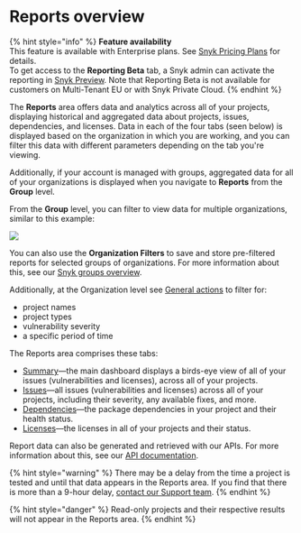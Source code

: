 # Reports overview

{% hint style="info" %}
**Feature availability**\
This feature is available with Enterprise plans. See [Snyk Pricing Plans](../../snyk-processes/plans.md) for details.\
To get access to the **Reporting Beta** tab, a Snyk admin can activate the reporting in [Snyk Preview](https://docs.snyk.io/features/user-and-group-management/managing-settings/snyk-preview). Note that Reporting Beta is not available for customers on Multi-Tenant EU or with Snyk Private Cloud.
{% endhint %}

The **Reports** area offers data and analytics across all of your projects, displaying historical and aggregated data about projects, issues, dependencies, and licenses. Data in each of the four tabs (seen below) is displayed based on the organization in which you are working, and you can filter this data with different parameters depending on the tab you're viewing.

Additionally, if your account is managed with groups, aggregated data for all of your organizations is displayed when you navigate to **Reports** from the **Group** level.

From the **Group** level, you can filter to view data for multiple organizations, similar to this example:

![](../../.gitbook/assets/mceclip0-28-.png)

You can also use the **Organization Filters** to save and store pre-filtered reports for selected groups of organizations. For more information about this, see our [Snyk groups overview](../../snyk-admin/managing-groups-and-organizations/snyk-groups-overview.md).

Additionally, at the Organization level see [General actions](../../manage-issues/snyk-reports/general-actions.md) to filter for:

* project names
* project types
* vulnerability severity
* a specific period of time

The Reports area comprises these tabs:

* [Summary](../../manage-issues/snyk-reports/summary-tab.md)—the main dashboard displays a birds-eye view of all of your issues (vulnerabilities and licenses), across all of your projects.
* [Issues](../../manage-issues/snyk-reports/issues-tab.md)—all issues (vulnerabilities and licenses) across all of your projects, including their severity, any available fixes, and more.
* [Dependencies](../../manage-issues/snyk-reports/dependencies-tab.md)—the package dependencies in your project and their health status.
* [Licenses](../../manage-issues/snyk-reports/licenses-tab.md)—the licenses in all of your projects and their status.

Report data can also be generated and retrieved with our APIs. For more information about this, see our [API documentation](https://snyk.docs.apiary.io/#introduction).

{% hint style="warning" %}
There may be a delay from the time a project is tested and until that data appears in the Reports area. If you find that there is more than a 9-hour delay, [contact our Support team](https://support.snyk.io/hc/en-us/requests/new).
{% endhint %}

{% hint style="danger" %}
Read-only projects and their respective results will not appear in the Reports area.
{% endhint %}
